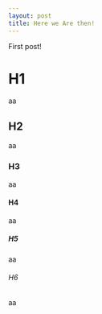 ```yaml
---
layout: post
title: Here we Are then!
---
```

First post!

# H1
aa
## H2
aa
### H3
aa
#### H4
aa
##### H5
aa
###### H6
aa